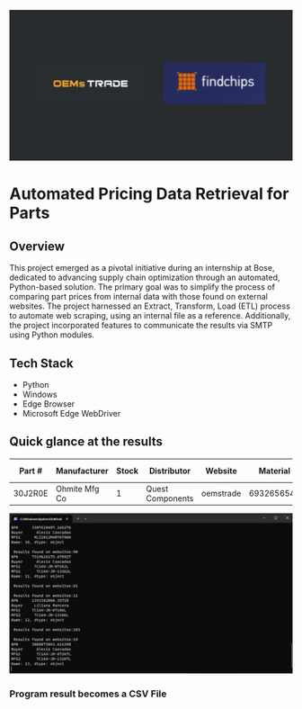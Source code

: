 ![banner](assets/banner.png)
# Automated Pricing Data Retrieval for Parts

## Overview
This project emerged as a pivotal initiative during an internship at Bose, dedicated to advancing supply chain optimization through an automated, Python-based solution. The primary goal was to simplify the process of comparing part prices from internal data with those found on external websites. The project harnessed an Extract, Transform, Load (ETL) process to automate web scraping, using an internal file as a reference. Additionally, the project incorporated features to communicate the results via SMTP using Python modules.

## Tech Stack
- Python
- Windows
- Edge Browser
- Microsoft Edge WebDriver

## Quick glance at the results

| Part #     	                | Manufacturer 	    | Stock        | Distributor         | Website      |  Material  |    Buyer        | Lot Qty      |     Price       |
|-------------------	        |------------------	|------------- |--------------|---------------- |------------ |-------------- |------------| ------------------------------ |
| 30J2R0E      |      Ohmite Mfg Co         |    1        |     Quest Components      |      oemstrade         |    6932656541  |  John K.          |      2500      |      0.56    |


![screenshot](assets/screenshot.png)

### Program result becomes a CSV File
